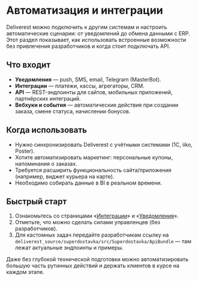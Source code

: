 # Автоматизация и интеграции

Deliverest можно подключить к другим системам и настроить автоматические сценарии: от уведомлений до обмена данными с ERP. Этот раздел показывает, как использовать встроенные возможности без привлечения разработчиков и когда стоит подключать API.

## Что входит

- **Уведомления** — push, SMS, email, Telegram (MasterBot).
- **Интеграции** — платежи, кассы, агрегаторы, CRM.
- **API** — REST-эндпоинты для сайтов, мобильных приложений, партнёрских интеграций.
- **Вебхуки и события** — автоматические действия при создании заказа, смене статуса, начислении бонусов.

## Когда использовать

- Нужно синхронизировать Deliverest с учётными системами (1С, iiko, Poster).  
- Хотите автоматизировать маркетинг: персональные купоны, напоминания о заказах.  
- Требуется расширить функциональность сайта/приложения (например, виджет курьера на карте).  
- Необходимо собирать данные в BI в реальном времени.

## Быстрый старт

1. Ознакомьтесь со страницами «[Интеграции](integrations.md)» и «[Уведомления](notifications.md)».
2. Отметьте, что можно сделать силами управленцев (без разработчиков).
3. Для кастомных задач передайте разработчикам ссылку на `deliverest_source/superdostavka/src/Superdostavka/ApiBundle` — там лежат актуальные эндпоинты и примеры.

Даже без глубокой технической подготовки можно автоматизировать большую часть рутинных действий и держать клиентов в курсе на каждом этапе.
